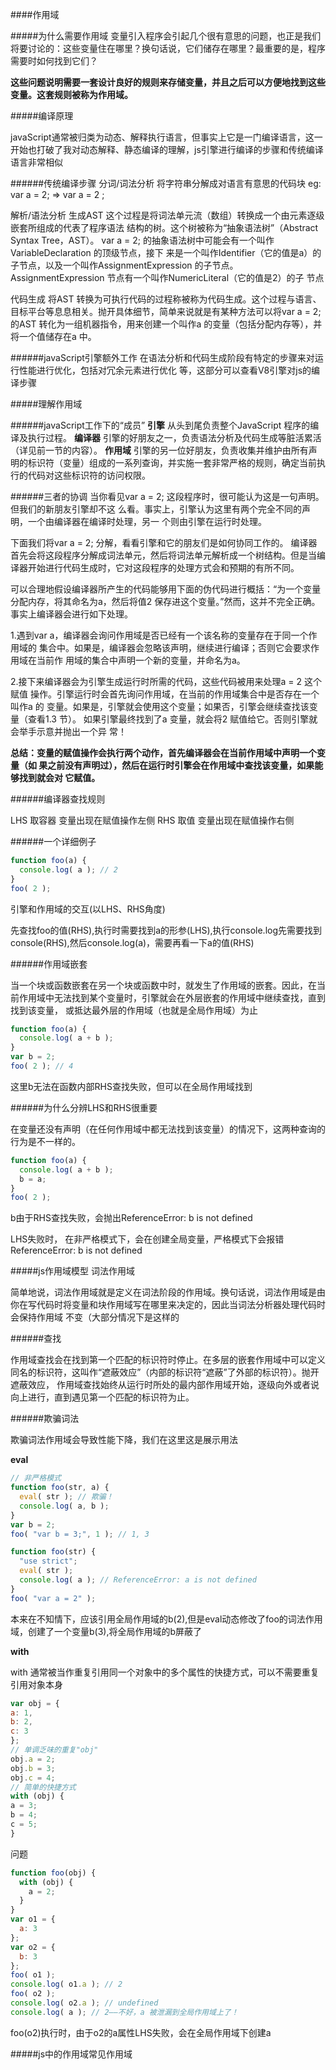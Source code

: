 ####作用域

#####为什么需要作用域
变量引入程序会引起几个很有意思的问题，也正是我们将要讨论的：这些变量住在哪里？换句话说，它们储存在哪里？最重要的是，程序需要时如何找到它们？

**这些问题说明需要一套设计良好的规则来存储变量，并且之后可以方便地找到这些变量。这套规则被称为作用域。**

#####编译原理

javaScript通常被归类为动态、解释执行语言，但事实上它是一门编译语言，这一开始也打破了我对动态解释、静态编译的理解，js引擎进行编译的步骤和传统编译语言非常相似

######传统编译步骤
分词/词法分析 将字符串分解成对语言有意思的代码块
eg: var a = 2; => var a = 2 ; 

解析/语法分析 生成AST
这个过程是将词法单元流（数组）转换成一个由元素逐级嵌套所组成的代表了程序语法
结构的树。这个树被称为“抽象语法树”（Abstract Syntax Tree，AST）。
var a = 2; 的抽象语法树中可能会有一个叫作VariableDeclaration 的顶级节点，接下
来是一个叫作Identifier（它的值是a）的子节点，以及一个叫作AssignmentExpression
的子节点。AssignmentExpression 节点有一个叫作NumericLiteral（它的值是2）的子
节点

代码生成 
将AST 转换为可执行代码的过程称被称为代码生成。这个过程与语言、目标平台等息息相关。抛开具体细节，简单来说就是有某种方法可以将var a = 2; 的AST 转化为一组机器指令，用来创建一个叫作a 的变量（包括分配内存等），并将一个值储存在a 中。

######javaScript引擎额外工作
在语法分析和代码生成阶段有特定的步骤来对运行性能进行优化，包括对冗余元素进行优化
等，这部分可以查看V8引擎对js的编译步骤

#####理解作用域

######javaScript工作下的“成员”
**引擎**
从头到尾负责整个JavaScript 程序的编译及执行过程。
**编译器**
引擎的好朋友之一，负责语法分析及代码生成等脏活累活（详见前一节的内容）。
**作用域**
引擎的另一位好朋友，负责收集并维护由所有声明的标识符（变量）组成的一系列查询，并实施一套非常严格的规则，确定当前执行的代码对这些标识符的访问权限。

######三者的协调
当你看见var a = 2; 这段程序时，很可能认为这是一句声明。但我们的新朋友引擎却不这
么看。事实上，引擎认为这里有两个完全不同的声明，一个由编译器在编译时处理，另一
个则由引擎在运行时处理。

下面我们将var a = 2; 分解，看看引擎和它的朋友们是如何协同工作的。
编译器首先会将这段程序分解成词法单元，然后将词法单元解析成一个树结构。但是当编
译器开始进行代码生成时，它对这段程序的处理方式会和预期的有所不同。

可以合理地假设编译器所产生的代码能够用下面的伪代码进行概括：“为一个变量分配内存，将其命名为a，然后将值2 保存进这个变量。”然而，这并不完全正确。
事实上编译器会进行如下处理。

1.遇到var a，编译器会询问作用域是否已经有一个该名称的变量存在于同一个作用域的
集合中。如果是，编译器会忽略该声明，继续进行编译；否则它会要求作用域在当前作
用域的集合中声明一个新的变量，并命名为a。

2.接下来编译器会为引擎生成运行时所需的代码，这些代码被用来处理a = 2 这个赋值
操作。引擎运行时会首先询问作用域，在当前的作用域集合中是否存在一个叫作a 的
变量。如果是，引擎就会使用这个变量；如果否，引擎会继续查找该变量（查看1.3
节）。
如果引擎最终找到了a 变量，就会将2 赋值给它。否则引擎就会举手示意并抛出一个异
常！

**总结：变量的赋值操作会执行两个动作，首先编译器会在当前作用域中声明一个变量（如
果之前没有声明过），然后在运行时引擎会在作用域中查找该变量，如果能够找到就会对
它赋值。**

######编译器查找规则

LHS 取容器 变量出现在赋值操作左侧
RHS 取值 变量出现在赋值操作右侧

######一个详细例子

```js
function foo(a) {
  console.log( a ); // 2
}
foo( 2 );
```

引擎和作用域的交互(以LHS、RHS角度)

先查找foo的值(RHS),执行时需要找到a的形参(LHS),执行console.log先需要找到console(RHS),然后console.log(a)，需要再看一下a的值(RHS)

######作用域嵌套

当一个块或函数嵌套在另一个块或函数中时，就发生了作用域的嵌套。因此，在当前作用域中无法找到某个变量时，引擎就会在外层嵌套的作用域中继续查找，直到找到该变量，
或抵达最外层的作用域（也就是全局作用域）为止

```js
function foo(a) {
  console.log( a + b );
}
var b = 2;
foo( 2 ); // 4
```
这里b无法在函数内部RHS查找失败，但可以在全局作用域找到

######为什么分辨LHS和RHS很重要

在变量还没有声明（在任何作用域中都无法找到该变量）的情况下，这两种查询的行为是不一样的。

```js
function foo(a) {
  console.log( a + b );
  b = a;
}
foo( 2 );
```

b由于RHS查找失败，会抛出ReferenceError: b is not defined

LHS失败时， 在非严格模式下，会在创建全局变量，严格模式下会报错ReferenceError: b is not defined


#####js作用域模型  词法作用域

简单地说，词法作用域就是定义在词法阶段的作用域。换句话说，词法作用域是由你在写代码时将变量和块作用域写在哪里来决定的，因此当词法分析器处理代码时会保持作用域
不变（大部分情况下是这样的


######查找

作用域查找会在找到第一个匹配的标识符时停止。在多层的嵌套作用域中可以定义同名的标识符，这叫作“遮蔽效应”（内部的标识符“遮蔽”了外部的标识符）。抛开遮蔽效应，
作用域查找始终从运行时所处的最内部作用域开始，逐级向外或者说向上进行，直到遇见第一个匹配的标识符为止。


######欺骗词法

欺骗词法作用域会导致性能下降，我们在这里这是展示用法

**eval**
```js
// 非严格模式
function foo(str, a) {
  eval( str ); // 欺骗！
  console.log( a, b );
}
var b = 2;
foo( "var b = 3;", 1 ); // 1, 3

function foo(str) {
  "use strict";
  eval( str );
  console.log( a ); // ReferenceError: a is not defined
}
foo( "var a = 2" );
```

本来在不知情下，应该引用全局作用域的b(2),但是eval动态修改了foo的词法作用域，创建了一个变量b(3),将全局作用域的b屏蔽了

**with**

with 通常被当作重复引用同一个对象中的多个属性的快捷方式，可以不需要重复引用对象本身

```js
var obj = {
a: 1,
b: 2,
c: 3
};
// 单调乏味的重复"obj"
obj.a = 2;
obj.b = 3;
obj.c = 4;
// 简单的快捷方式
with (obj) {
a = 3;
b = 4;
c = 5;
}
```

问题
```js
function foo(obj) {
  with (obj) {
    a = 2;
  }
}
var o1 = {
  a: 3
};
var o2 = {
  b: 3
};
foo( o1 );
console.log( o1.a ); // 2
foo( o2 );
console.log( o2.a ); // undefined
console.log( a ); // 2——不好，a 被泄漏到全局作用域上了！
```

foo(o2)执行时，由于o2的a属性LHS失败，会在全局作用域下创建a

#####js中的作用域常见作用域